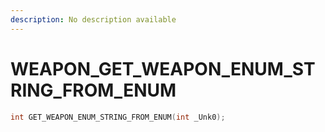 ```yaml
---
description: No description available 
---
```


# WEAPON\_GET_WEAPON_ENUM_STRING_FROM_ENUM

```cpp
int GET_WEAPON_ENUM_STRING_FROM_ENUM(int _Unk0);
```